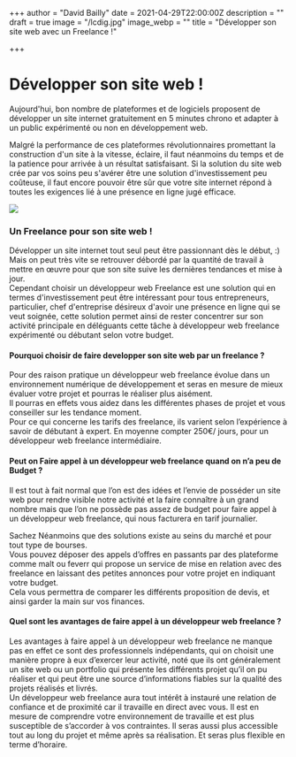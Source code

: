 +++
author = "David Bailly"
date = 2021-04-29T22:00:00Z
description = ""
draft = true
image = "/lcdig.jpg"
image_webp = ""
title = "Développer son site web avec un Freelance !"

+++
# Développer son site web !

Aujourd'hui, bon nombre de plateformes et de logiciels proposent de développer un site internet gratuitement en 5 minutes chrono et adapter à un public expérimenté ou non en développement web.

Malgré la performance de ces plateformes révolutionnaires promettant la construction d'un site à la vitesse, éclaire, il faut néanmoins du temps et de la patience pour arrivée à un résultat satisfaisant. Si la solution du site web crée par vos soins peu s'avérer être une solution d'investissement peu coûteuse, il faut encore pouvoir être sûr que votre site internet répond à toutes les exigences lié à une présence en ligne jugé efficace.

![](/images/fccd934e-9b98-494b-bb68-3ab11837b415.jpeg)

### Un Freelance pour son site web !

Développer un site internet tout seul peut être passionnant dès le début, :) Mais on peut très vite se retrouver débordé par la quantité de travail à mettre en œuvre pour que son site suive les dernières tendances et mise à jour.  
Cependant choisir un développeur web Freelance est une solution qui en termes d'investissement peut être intéressant pour tous entrepreneurs, particulier, chef d'entreprise désireux d'avoir une présence en ligne qui se veut soignée, cette solution permet ainsi de rester concentrer sur son activité principale en déléguants cette tâche  à développeur web freelance expérimenté ou débutant selon votre budget.

#### **Pourquoi choisir de faire developper son site web par un freelance  ?**

Pour des raison pratique un développeur web freelance évolue dans un environnement numérique de développement et seras en mesure de mieux évaluer votre projet et pourras le réaliser plus aisément.  
Il pourras en effets vous aidez dans les différentes phases de projet et vous conseiller sur les tendance moment.  
Pour ce qui concerne les tarifs des freelance, ils varient selon l’expérience à savoir de débutant à expert. En moyenne compter 250€/ jours, pour un développeur web freelance intermédiaire.

#### **Peut on Faire appel à un développeur web freelance quand on n’a peu de Budget ?**

Il est tout à fait normal que l’on est des idées et l’envie de posséder un site web pour rendre visible notre activité et la faire connaître à un grand nombre mais que l’on ne possède pas assez de budget pour faire appel à un développeur web freelance, qui nous facturera en tarif journalier.

Sachez Néanmoins que des solutions existe au seins du marché et pour tout type de bourses.  
Vous pouvez déposer des appels d’offres en passants par des plateforme comme malt ou feverr qui propose un service de mise en relation avec des freelance en laissant des petites annonces pour votre projet en indiquant votre budget.  
Cela vous permettra de comparer les différents proposition de devis, et ainsi garder la main sur vos finances.

#### **Quel sont les avantages de faire appel à un développeur web freelance ?**

Les avantages à faire appel à un développeur web freelance ne manque pas en effet ce sont des professionnels indépendants,  qui on choisit une manière propre à eux d’exercer leur activité, noté que ils ont généralement un site web ou un portfolio qui présente les différents projet qu’il on pu réaliser et qui peut être une source d’informations fiables sur la qualité des projets réalisés et livrés.  
Un développeur web freelance aura tout intérêt à instauré une relation de confiance et de proximité car il travaille en direct avec vous. Il est en mesure de  comprendre votre environnement de travaille et est plus susceptible de s’accorder à vos contraintes. Il seras aussi plus accessible tout au long du projet et même après sa réalisation. Et seras plus flexible en terme d’horaire.